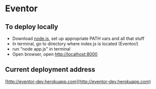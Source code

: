 # Eventor

## To deploy locally

- Download [node.js](https://nodejs.org/en/), set up appropriate PATH vars and all that stuff
- In terminal, go to directory where index.js is located (Eventor/)
- run "node app.js" in terminal
- Open browser, open [http://localhost:8000](http://localhost:8000)

## Current deployment address

[http://eventor-dev.herokuapp.com](http://eventor-dev.herokuapp.com)
